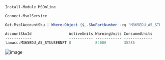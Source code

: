 ```powershell
Install-Module MSOnline
```
```powershell
Connect-MsolService
```
```powershell
Get-MsolAccountSku | Where-Object {$_.SkuPartNumber -eq "M365EDU_A5_STUUSEBNFT"}
```
```powershell
AccountSkuId                 ActiveUnits WarningUnits ConsumedUnits
------------                 ----------- ------------ -------------
tamucc:M365EDU_A5_STUUSEBNFT 0           84000        35285
```
![image](https://github.com/msandoval55/pub.repo/assets/116230991/b507adaf-2330-4e96-bfd8-5a880e0a41d0)
